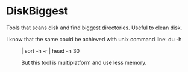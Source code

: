 DiskBiggest
===========

Tools that scans disk and find biggest directories.
Useful to clean disk.

 I know that the same could be achieved with unix command line:
du -h <DIR> | sort -h -r | head -n 30

But this tool is multiplatform and use less memory.
